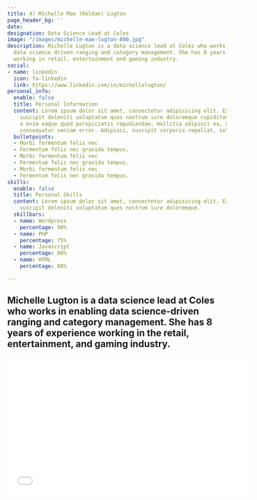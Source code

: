 ```yaml
---
title: 4) Michelle Mae (Roldan) Lugton
page_header_bg: ''
date: 
designation: Data Science Lead at Coles
image: "/images/michelle-mae-lugton-800.jpg"
description: Michelle Lugton is a data science lead at Coles who works in enabling
  data science driven ranging and category management. She has 8 years experience
  working in retail, entertainment and gaming industry.
social:
- name: linkedin
  icon: fa-linkedin
  link: https://www.linkedin.com/in/michellelugton/
personal_info:
  enable: false
  title: Personal Information
  content: Lorem ipsum dolor sit amet, consectetur adipisicing elit. Excepturi explicabo
    suscipit deleniti voluptatum quos nostrum iure doloremque cupiditate voluptatem
    a enim eaque quod perspiciatis repudiandae, mollitia adipisci ea, quidem eveniet
    consequatur veniam error. Adipisci, suscipit corporis repellat, soluta vitae deserunt.
  bulletpoints:
  - Morbi fermentum felis nec
  - Fermentum felis nec gravida tempus.
  - Morbi fermentum felis nec
  - Fermentum felis nec gravida tempus.
  - Morbi fermentum felis nec
  - Fermentum felis nec gravida tempus.
skills:
  enable: false
  title: Personal Skills
  content: Lorem ipsum dolor sit amet, consectetur adipisicing elit. Excepturi explicabo
    suscipit deleniti voluptatum quos nostrum iure doloremque.
  skillbars:
  - name: Wordpress
    percentage: 90%
  - name: PHP
    percentage: 75%
  - name: Javascript
    percentage: 60%
  - name: HTML
    percentage: 80%

---
```

## Michelle Lugton is a data science lead at Coles who works in enabling data science-driven ranging and category management. She has 8 years of experience working in the retail, entertainment, and gaming industry.

<iframe width="560" height="315" src="[https://www.youtube.com/embed/_wMKccIJv_Q](https://www.youtube.com/embed/_wMKccIJv_Q "https://www.youtube.com/embed/_wMKccIJv_Q")" title="YouTube video player" frameborder="0" allow="accelerometer; autoplay; clipboard-write; encrypted-media; gyroscope; picture-in-picture" allowfullscreen></iframe>